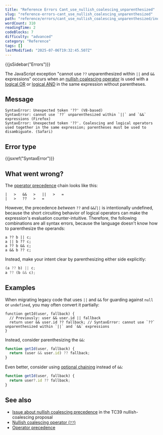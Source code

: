 ```yaml
---
title: "Reference Errors Cant_use_nullish_coalescing_unparenthesized"
slug: "reference-errors-cant_use_nullish_coalescing_unparenthesized"
path: "reference/errors/cant_use_nullish_coalescing_unparenthesized/index.md"
wordCount: 310
readingTime: 2
codeBlocks: 7
difficulty: "advanced"
category: "Reference"
tags: []
lastModified: "2025-07-06T19:32:45.507Z"
---
```



{{jsSidebar("Errors")}}

The JavaScript exception "cannot use `??` unparenthesized within `||` and `&&` expressions" occurs when an [nullish coalescing operator](/en-US/docs/Web/JavaScript/Reference/Operators/Nullish_coalescing) is used with a [logical OR](/en-US/docs/Web/JavaScript/Reference/Operators/Logical_OR) or [logical AND](/en-US/docs/Web/JavaScript/Reference/Operators/Logical_AND) in the same expression without parentheses.

## Message

```plain
SyntaxError: Unexpected token '??' (V8-based)
SyntaxError: cannot use `??` unparenthesized within `||` and `&&` expressions (Firefox)
SyntaxError: Unexpected token '??'. Coalescing and logical operators used together in the same expression; parentheses must be used to disambiguate. (Safari)
```

## Error type

{{jsxref("SyntaxError")}}

## What went wrong?

The [operator precedence](/en-US/docs/Web/JavaScript/Reference/Operators/Operator_precedence) chain looks like this:

```plain
|   >   &&   >   ||   >   =
|   >   ??   >   =
```

However, the precedence _between_ `??` and `&&`/`||` is intentionally undefined, because the short circuiting behavior of logical operators can make the expression's evaluation counter-intuitive. Therefore, the following combinations are all syntax errors, because the language doesn't know how to parenthesize the operands:

```js-nolint example-bad
a ?? b || c;
a || b ?? c;
a ?? b && c;
a && b ?? c;
```

Instead, make your intent clear by parenthesizing either side explicitly:

```js example-good
(a ?? b) || c;
a ?? (b && c);
```

## Examples

When migrating legacy code that uses `||` and `&&` for guarding against `null` or `undefined`, you may often convert it partially:

```js-nolint example-bad
function getId(user, fallback) {
  // Previously: user && user.id || fallback
  return user && user.id ?? fallback; // SyntaxError: cannot use `??` unparenthesized within `||` and `&&` expressions
}
```

Instead, consider parenthesizing the `&&`:

```js
function getId(user, fallback) {
  return (user && user.id) ?? fallback;
}
```

Even better, consider using [optional chaining](/en-US/docs/Web/JavaScript/Reference/Operators/Optional_chaining) instead of `&&`:

```js example-good
function getId(user, fallback) {
  return user?.id ?? fallback;
}
```

## See also

- [Issue about nullish coalescing precedence](https://github.com/tc39/proposal-nullish-coalescing/issues/15) in the TC39 nullish-coalescing proposal
- [Nullish coalescing operator (`??`)](/en-US/docs/Web/JavaScript/Reference/Operators/Nullish_coalescing)
- [Operator precedence](/en-US/docs/Web/JavaScript/Reference/Operators/Operator_precedence)
